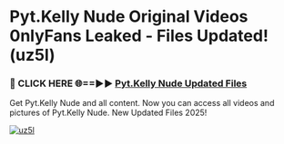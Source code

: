 # Pyt.Kelly Nude Original Videos 0nlyFans Leaked - Files Updated! (uz5l)

<h3>🔴 CLICK HERE 🌐==►► <a href="https://tinyurl.com/y5r63du9" rel="nofollow">Pyt.Kelly Nude Updated Files</a></h3>

Get Pyt.Kelly Nude and all content. Now you can access all videos and pictures of Pyt.Kelly Nude. New Updated Files 2025!

[![uz5l](https://i.imgur.com/UVo9nyh.gif)](https://tinyurl.com/y5r63du9)